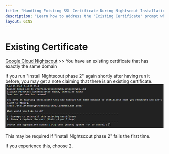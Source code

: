 ```yaml
---
title: "Handling Existing SSL Certificate During Nightscout Installation"
description: "Learn how to address the 'Existing Certificate' prompt when re-running 'Install Nightscout Phase 2' on Google Cloud. This guide explains why it appears and how to proceed safely."
layout: GCNS
---
```


# Existing Certificate
[Google Cloud Nightscout](./GoogleCloud.md) >>  You have an existing certificate that has exactly the same domain  
  
If you run "install Nightscout phase 2" again shortly after having run it before, you may get a note claiming that there is an existing certificate.  
![ExistingCertificate](./images/ExistingCertificate.png)  

This may be required if "install Nightscout phase 2" fails the first time.  

If you experience this, choose 2.  
  
